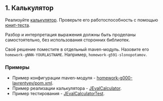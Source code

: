 ## 1. Калькулятор

Реализуйте [калькулятор](../homework-base/src/main/java/ru/mipt/java2016/homework/base/task1/Calculator.java).
Проверьте его работоспособность с помощью [юнит-теста](../homework-tests/src/main/java/ru/mipt/java2016/homework/tests/task1/AbstractCalculatorTest.java).

Разбор и интерпретация выражения должны быть проделаны самостоятельно, без использования сторонних библиотек.

Своё решение поместите в отдельный maven-модуль. Назовите его `homework-gNNN-YOURLASTNAME`. Например, `homework-g591-slonopotamov`.

### Примеры

* Пример конфигурации maven-модуля - [homework-g000-lavrentyev/pom.xml](../homework-g000-lavrentyev/pom.xml).
* Пример реализации калькулятора - [JEvalCalculator](../homework-g000-lavrentyev/src/main/java/ru/mipt/java2016/homework/g000/lavrentyev/task1/JEvalCalculator.java).
* Пример тестирования - [JEvalCalculatorTest](../homework-g000-lavrentyev/src/test/java/ru/mipt/java2016/homework/g000/lavrentyev/task1/JEvalCalculatorTest.java).
